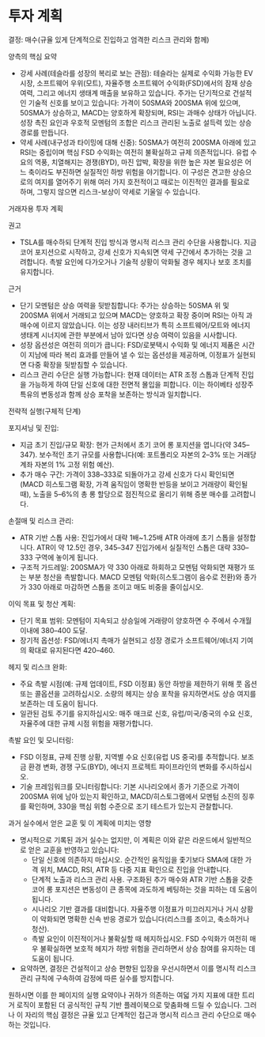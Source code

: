 # 투자 계획

결정: 매수(규율 있게 단계적으로 진입하고 엄격한 리스크 관리와 함께)

양측의 핵심 요약
- 강세 사례(테슬라를 성장의 복리로 보는 관점): 테슬라는 실제로 수익화 가능한 EV 시장, 소프트웨어 우위(모트), 자율주행 소프트웨어 수익화(FSD)에서의 잠재 상승 여력, 그리고 에너지 생태계 매출을 보유하고 있습니다. 주가는 단기적으로 건설적인 기술적 신호를 보이고 있습니다: 가격이 50SMA와 200SMA 위에 있으며, 50SMA가 상승하고, MACD는 양호하게 확장되며, RSI는 과매수 상태가 아닙니다. 성장 촉진 요인과 우호적 모멘텀의 조합은 리스크 관리된 노출로 설득력 있는 상승 경로를 만듭니다.
- 약세 사례(내구성과 타이밍에 대해 신중): 50SMA가 여전히 200SMA 아래에 있고 RSI는 중립이며 핵심 FSD 수익화는 여전히 불확실하고 규제 의존적입니다. 유럽 수요의 역풍, 치열해지는 경쟁(BYD), 마진 압박, 확장을 위한 높은 자본 필요성은 어느 축이라도 부진하면 실질적인 하방 위험을 야기합니다. 이 구성은 견고한 상승으로의 여지를 열어주기 위해 여러 가지 호전적이고 때로는 이진적인 결과를 필요로 하며, 그렇지 않으면 리스크-보상이 약세로 기울일 수 있습니다.

거래자용 투자 계획

권고
- TSLA를 매수하되 단계적 진입 방식과 명시적 리스크 관리 수단을 사용합니다. 지금 코어 포지션으로 시작하고, 강세 신호가 지속되면 약세 구간에서 추가하는 것을 고려합니다. 촉발 요인에 다가오거나 기술적 상황이 악화될 경우 헤지나 보호 조치를 유지합니다.

근거
- 단기 모멘텀은 상승 여력을 뒷받침합니다: 주가는 상승하는 50SMA 위 및 200SMA 위에서 거래되고 있으며 MACD는 양호하고 확장 중이며 RSI는 아직 과매수에 이르지 않았습니다. 이는 성장 내러티브가 특히 소프트웨어/모트와 에너지 생태계 시너지에 관한 부분에서 남아 있다면 상승 여력이 있음을 시사합니다.
- 성장 옵션성은 여전히 의미가 큽니다: FSD/로봇택시 수익화 및 에너지 제품은 시간이 지남에 따라 복리 효과를 만들어 낼 수 있는 옵션성을 제공하며, 이정표가 실현되면 다중 확장을 뒷받침할 수 있습니다.
- 리스크 관리 수단은 실행 가능합니다: 현재 데이터는 ATR 조정 스톱과 단계적 진입을 가능하게 하여 단일 신호에 대한 전면적 몰입을 피합니다. 이는 하이베타 성장주 특유의 변동성과 함께 상승 포착을 보존하는 방식과 일치합니다.

전략적 실행(구체적 단계)

포지셔닝 및 진입:
- 지금 초기 진입/규모 확장: 현가 근처에서 초기 코어 롱 포지션을 엽니다(약 345–347). 보수적인 초기 규모를 사용합니다(예: 포트폴리오 자본의 2–3% 또는 거래당 계좌 자본의 1% 고정 위험 예산).
- 추가 매수 구간: 가격이 338–333로 되돌아가고 강세 신호가 다시 확인되면(MACD 히스토그램 확장, 가격 움직임이 명확한 반등을 보이고 거래량이 확인될 때), 노출을 5–6%의 총 롱 할당으로 점진적으로 올리기 위해 증분 매수를 고려합니다.

손절매 및 리스크 관리:
- ATR 기반 스톱 사용: 진입가에서 대략 1배~1.25배 ATR 아래에 초기 스톱을 설정합니다. ATR이 약 12.5인 경우, 345–347 진입가에서 실질적인 스톱은 대략 330–333 구역에 놓이게 됩니다.
- 구조적 가드레일: 200SMA가 약 330 아래로 하회하고 모멘텀 악화되면 재평가 또는 부분 청산을 촉발합니다. MACD 모멘텀 악화(히스토그램이 음수로 전환)와 종가가 330 아래로 마감하면 스톱을 조이고 매도 비중을 줄이십시오.

이익 목표 및 청산 계획:
- 단기 목표 범위: 모멘텀이 지속되고 상승일에 거래량이 양호하면 수 주에서 수개월 이내에 380–400 도달.
- 장기적 옵션성: FSD/에너지 촉매가 실현되고 성장 경로가 소프트웨어/에너지 기여의 확대로 유지된다면 420–460.

헤지 및 리스크 완화:
- 주요 촉발 시점(예: 규제 업데이트, FSD 이정표) 동안 하방을 제한하기 위해 풋 옵션 또는 콜옵션을 고려하십시오. 소량의 헤지는 상승 포착을 유지하면서도 상승 여지를 보존하는 데 도움이 됩니다.
- 일관된 검토 주기를 유지하십시오: 매주 매크로 신호, 유럽/미국/중국의 수요 신호, 자율주에 대한 규제 시점 위험을 재평가합니다.

촉발 요인 및 모니터링:
- FSD 이정표, 규제 진행 상황, 지역별 수요 신호(유럽 US 중국)를 추적합니다. 보조금 환경 변화, 경쟁 구도(BYD), 에너지 프로젝트 파이프라인의 변화를 주시하십시오.
- 기술 프레임워크를 모니터링합니다: 기본 시나리오에서 종가 기준으로 가격이 200SMA 위에 남아 있는지 확인하고, MACD/히스토그램에서 모멘텀 소진의 징후를 확인하며, 330을 핵심 위험 수준으로 조기 테스트가 있는지 관찰합니다.

과거 실수에서 얻은 교훈 및 이 계획에 미치는 영향
- 명시적으로 기록된 과거 실수는 없지만, 이 계획은 이와 같은 라운드에서 일반적으로 얻은 교훈을 반영하고 있습니다:
  - 단일 신호에 의존하지 마십시오. 순간적인 움직임을 좇기보다 SMA에 대한 가격 위치, MACD, RSI, ATR 등 다중 지표 확인으로 진입을 안내합니다.
  - 단계적 노출과 리스크 관리 사용. 구조화된 추가 매수와 ATR 기반 스톱을 갖춘 코어 롱 포지션은 변동성이 큰 종목에 과도하게 베팅하는 것을 피하는 데 도움이 됩니다.
  - 시나리오 기반 결과를 대비합니다. 자율주행 이정표가 미끄러지거나 거시 상황이 악화되면 명확한 신속 반응 경로가 있습니다(리스크를 조이고, 축소하거나 청산).
  - 촉발 요인이 이진적이거나 불확실할 때 헤지하십시오. FSD 수익화가 여전히 매우 불확실하면 보호적 헤지가 하방 위험을 관리하면서 상승 참여를 유지하는 데 도움이 됩니다.
- 요약하면, 결정은 건설적이고 상승 편향된 입장을 우선시하면서 이를 명시적 리스크 관리 규칙에 구속하여 감정에 따른 실수를 방지합니다.

원하시면 이를 한 페이지의 실행 요약이나 귀하가 의존하는 여덟 가지 지표에 대한 트리거 로직이 포함된 더 공식적인 규칙 기반 플레이북으로 맞춤화해 드릴 수 있습니다. 그러나 이 자리의 핵심 결정은 규율 있고 단계적인 접근과 명시적 리스크 관리 수단으로 매수하는 것입니다.
